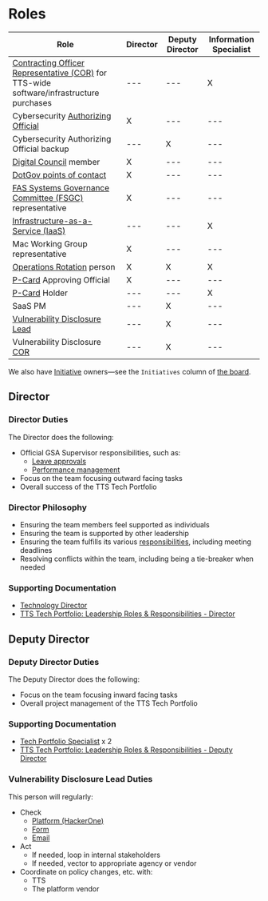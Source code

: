 # Roles

| Role                                                                                                                                                                            | Director | Deputy Director | Information Specialist |
| ------------------------------------------------------------------------------------------------------------------------------------------------------------------------------- | -------- | --------------- | ---------------------- |
| [Contracting Officer Representative (COR)](https://docs.google.com/document/d/14xOFvIGwlG0Gbd52o1D4AyJ52RqzHpX91nfEYJKu5qQ/edit) for TTS-wide software/infrastructure purchases | ---      | ---             | X                      |
| Cybersecurity [Authorizing Official](https://www.gsa.gov/cdnstatic/ITSecurity21001L.pdf#page=18)                                                                                | X        | ---             | ---                    |
| Cybersecurity Authorizing Official backup                                                                                                                                       | ---      | X               | ---                    |
| [Digital Council](https://docs.google.com/document/d/1v_kidGvpfVsMze-hJdaApI61Q3Vr6E-zZ5t79drnqIM/edit) member                                                                  | X        | ---             | ---                    |
| [DotGov points of contact](https://home.dotgov.gov/management/#points-of-contact)                                                                                               | X        | ---             | ---                    |
| [FAS Systems Governance Committee (FSGC)](https://sites.google.com/a/gsa.gov/fas-systems-governance/home) representative                                                        | X        | ---             | ---                    |
| [Infrastructure-as-a-Service (IaaS)](https://before-you-ship.18f.gov/infrastructure/)                                                                                           | ---      | ---             | X                      |
| Mac Working Group representative                                                                                                                                                | X        | ---             | ---                    |
| [Operations Rotation](ops_rotation.md) person                                                                                                                                   | X        | X               | X                      |
| [P-Card](https://drive.google.com/drive/folders/1CkxpHq0mDFeAnXlaMQJ9RQOCioVHckgs) Approving Official                                                                           | X        | ---             | ---                    |
| [P-Card](https://drive.google.com/drive/folders/1CkxpHq0mDFeAnXlaMQJ9RQOCioVHckgs) Holder                                                                                       | ---      | ---             | X                      |
| SaaS PM                                                                                                                                                                         | ---      | X               | ---                    |
| [Vulnerability Disclosure Lead](#vulnerability-disclosure-lead)                                                                                                                 | ---      | X               | ---                    |
| Vulnerability Disclosure [COR](https://docs.google.com/document/d/14xOFvIGwlG0Gbd52o1D4AyJ52RqzHpX91nfEYJKu5qQ/edit)                                                            | ---      | X               | ---                    |

We also have [Initiative](workflow.md#structure) owners—see the `Initiatives` column of [the board](https://github.com/orgs/18F/projects/11?fullscreen=true).

## Director

### Director Duties

The Director does the following:

- Official GSA Supervisor responsibilities, such as:
  - [Leave approvals](https://handbook.tts.gsa.gov/leave/)
  - [Performance management](https://handbook.tts.gsa.gov/performance-management/)
- Focus on the team focusing outward facing tasks
- Overall success of the TTS Tech Portfolio

### Director Philosophy

- Ensuring the team members feel supported as individuals
- Ensuring the team is supported by other leadership
- Ensuring the team fulfills its various [responsibilities](https://handbook.tts.gsa.gov/tech-portfolio/), including meeting deadlines
- Resolving conflicts within the team, including being a tie-breaker when needed

### Supporting Documentation

- [Technology Director](https://join.tts.gsa.gov/join/technology-portfolio-director/)
- [TTS Tech Portfolio: Leadership Roles & Responsibilities - Director](https://docs.google.com/document/d/1B4rtZd06w7ITABrjrGWRjAfU4f-go2jnuO_D0PokJMw/edit#heading=h.5lx1f0htbp8v)

## Deputy Director

### Deputy Director Duties

The Deputy Director does the following:

- Focus on the team focusing inward facing tasks
- Overall project management of the TTS Tech Portfolio

### Supporting Documentation

- [Tech Portfolio Specialist](https://join.tts.gsa.gov/join/technology-portfolio-specialist/) x 2
- [TTS Tech Portfolio: Leadership Roles & Responsibilities - Deputy Director](https://docs.google.com/document/d/1B4rtZd06w7ITABrjrGWRjAfU4f-go2jnuO_D0PokJMw/edit#heading=h.qo8ijtekl7b5)

### Vulnerability Disclosure Lead Duties

This person will regularly:

- Check
  - [Platform (HackerOne)](https://hackerone.com/bugs)
  - [Form](https://docs.google.com/forms/d/e/1FAIpQLSdhr6REOq8QRZ3C2cRWVHWbjcGgdNL8_nVSGY1cBSl1-tfkWA/viewform)
  - [Email](https://groups.google.com/a/gsa.gov/forum/#!forum/tts-vulnerability-reports)
- Act
  - If needed, loop in internal stakeholders
  - If needed, vector to appropriate agency or vendor
- Coordinate on policy changes, etc. with:
  - TTS
  - The platform vendor
